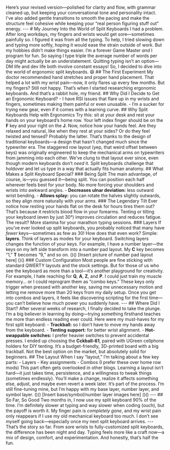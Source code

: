 Here’s your revised version—polished for clarity and flow, with grammar cleaned up, but keeping your conversational tone and personality intact. I've also added gentle transitions to smooth the pacing and make the structure feel cohesive while keeping your “real person figuring stuff out” energy. --- # My Journey Into the World of Split Keyboards I had a problem. After long workdays, my fingers and wrists would get sore—sometimes painfully so. I figured it was from all the typing. To help, I tried slowing down and typing more softly, hoping it would ease the strain outside of work. But my hobbies didn’t make things easier. I’m a forever Game Master *and* I program for fun. So saying I type triple the average number of words per day might actually be an understatement. Quitting typing isn’t an option—DM life and dev life both involve constant essays! So, I decided to dive into the world of ergonomic split keyboards. 😄 ## The First Experiment My doctor recommended hand stretches and proper hand placement. That helped a lot with my wrist pain—now, it only flares up every few months. But my fingers? Still not happy. That’s when I started researching ergonomic keyboards. And that’s a rabbit hole, my friend. ## Why Did I Decide to Get an Ergonomic Keyboard? - I have RSI issues that flare up in my wrists and fingers, sometimes making them painful or even unusable. - I’m a sucker for trying new gear, even if it comes with a learning curve. ## Why Split Keyboards Help with Ergonomics Try this: sit at your desk and rest your hands on your keyboard’s home row. Your left index finger should be on the **F** key and your right on the **J**. Now, notice how your hands feel. Are they relaxed and natural, like when they rest at your sides? Or do they feel twisted and tensed? Probably the latter. That’s thanks to the design of traditional keyboards—a design that hasn’t changed much since the typewriter era. The staggered row layout (yep, that weird offset between keys) was originally engineered to keep the mechanical arms on typewriters from jamming into each other. We’ve clung to that layout ever since, even though modern keyboards don’t *need* it. Split keyboards challenge that holdover and let us type in a way that actually fits human anatomy. ## What Makes a Split Keyboard Special? ### Being Split The main advantage, of course, is—you guessed it—being split. You can position each half wherever feels best for your body. No more forcing your shoulders and wrists into awkward angles. - **Decreases ulnar deviation:** less outward wrist bending. - **Allows splay:** you can rotate the halves slightly outwards, so they align more naturally with your arms. ### The Legendary Tilt Ever notice how resting your hands flat on the desk for hours tires them out? That’s because it restricts blood flow in your forearms. Tenting or tilting your keyboard (even by just 30°) improves circulation and reduces fatigue. The result? More stamina for your marathon typing sessions. ### Layers If you’ve ever looked up split keyboards, you probably noticed that many have *fewer* keys—sometimes as few as 30! How does that even work? Simple: **layers**. Think of layers as modes for your keyboard. Switching layers changes the function of your keys. For example, I have a number layer—the keys on my left side transform into a number pad layout. My **C** key becomes “1,” **T** becomes “9,” and so on. ()() [Insert picture of number pad layout here] ()() ### Custom Configuration Most people are fine sticking with standard QWERTY layouts and the stock settings. But for those of us who see the keyboard as more than a tool—it’s another playground for creativity. For example, I hate reaching for **Q**, **A**, **Z**, and **P**. I could just train my muscle memory… or I could reprogram them as “combo keys.” These keys only trigger when pressed with another key, saving me unnecessary motion and letting me remove more than 20 keys from my daily setup. Once you get into combos and layers, it feels like discovering scripting for the first time—you can’t believe how much power you suddenly have. --- ## Where Did I Start? After several weeks of research, I finally decided to take the plunge. I’m a big believer in learning by doing—trying something firsthand teaches me more than endless reading ever could. Here were my must-haves for my first split keyboard: - **Trackball:** so I don’t have to move my hands away from the keyboard. - **Tenting support:** for better wrist alignment. - **Hot-swappable switches:** I prefer heavier switches to prevent accidental presses. I ended up choosing the **Cckball-61**, paired with UGreen cellphone holders for DIY tenting. It’s a budget-friendly, 3D-printed board with a big trackball. Not the best option on the market, but absolutely solid for beginners. ## The Layout When I say “layout,” I’m talking about a few key parts: - Layers - Key assignments - Combos (I prefer these over home row mods) This part often gets overlooked in other blogs. Learning a layout isn’t hard—it just takes time, persistence, and a willingness to tweak things (sometimes endlessly). You’ll make a change, realize it affects something else, adjust, and maybe even revert a week later. It’s part of the process. I’m still fine-tuning mine, but I’m happy with my base layer, number layer, and symbol layer. ()() [Insert base/symbol/number layer images here] ()() --- ## So Far, So Good Two months in, I now use my split keyboard 90% of the time. I’m definitely slower at typing and way slower when coding (ouch), but the payoff is worth it. My finger pain is *completely gone*, and my wrist pain only reappears if I use my old mechanical keyboard too much. I don’t see myself going back—especially once my next split keyboard arrives. --- That’s the story so far. From sore wrists to fully-customized split keyboards, the difference has been night and day. Typing feels more like a craft now—a mix of design, comfort, and experimentation. And honestly, that’s half the fun.